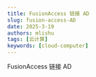 ```yaml
---
title: FusionAccess 链接 AD
slug: fusion-access-AD
date: 2025-3-19
authors: mlishu
tags: [云计算]
keywords: [cloud-computer]
---
```

FusionAccess 链接 AD

<!-- truncate -->
